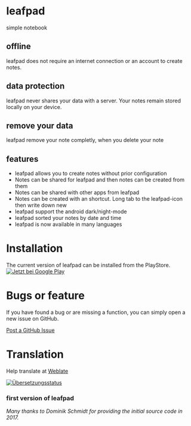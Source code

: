 # leafpad
simple notebook
## offline
leafpad does not require an internet connection or an account to create notes.

## data protection
leafpad never shares your data with a server. Your notes remain stored locally on your device.

## remove your data
leafpad remove your note completly, when you delete your note

## features
* leafpad allows you to create notes without prior configuration
* Notes can be shared for leafpad and then notes can be created from them
* Notes can be shared with other apps from leafpad
* Notes can be created with an shortcut. Long tab to the leafpad-icon then write down new
* leafpad support the android dark/night-mode
* leafpad sorted your notes by date and time
* leafpad is now available in many languages

# Installation
The current version of leafpad can be installed from the PlayStore.
<a href='https://play.google.com/store/apps/details?id=com.git.amarradi.leafpad'><img alt='Jetzt bei Google Play' src='https://play.google.com/intl/en_us/badges/static/images/badges/de_badge_web_generic.png'/></a>

# Bugs or feature
If you have found a bug or are missing a function, you can simply open a new issue on GitHub.

<a href='https://github.com/amarradi/leafpad/issues/'>Post a GitHub Issue</a>

# Translation
Help translate at <a href='https://hosted.weblate.org/engage/leafpad/'>Weblate</a>

<a href="https://hosted.weblate.org/engage/leafpad/">
<img src="https://hosted.weblate.org/widget/leafpad/leafpad/open-graph.png" alt="Übersetzungsstatus" />
</a>


### first version of leafpad
_Many thanks to Dominik Schmidt for providing the initial source code in 2017._


